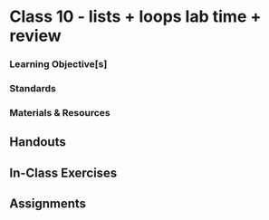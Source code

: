 # Class 10 - lists + loops lab time + review

### Learning Objective[s]

### Standards

### Materials & Resources

## Handouts

## In-Class Exercises

## Assignments
